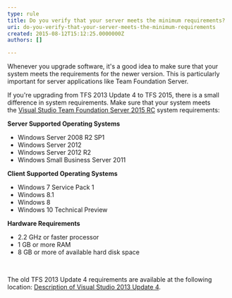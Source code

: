 ```yaml
---
type: rule
title: Do you verify that your server meets the minimum requirements?
uri: do-you-verify-that-your-server-meets-the-minimum-requirements
created: 2015-08-12T15:12:25.0000000Z
authors: []

---
```


 
Whenever you upgrade software, it's a good idea to make sure that your system meets the requirements for the newer version. This is particularly important for server applications like Team Foundation Server.

​If you're upgrading from TFS 2013 Update 4 to TFS 2015, there is a small difference in system requirements. Make sure that your system meets the [Visual Studio Team Foundation Server 2015 RC](https&#58;//www.visualstudio.com/en-us/visual-studio-2015-system-requirements-vs#VSTFS_RC) system requirements:
 
**Server Supported Operating Systems**

- Windows Server 2008 R2 SP1
- Windows Server 2012
- Windows Server 2012 R2
- Windows Small Business Server 2011


**Client Supported Operating Systems**

- Windows 7 Service Pack 1
- Windows 8.1
- Windows 8
- Windows 10 Technical Preview


**Hardware Requirements**

- 2.2 GHz or faster processor
- 1 GB or more RAM
- 8 GB or more of available hard disk space


​

The old TFS 2013 Update 4 requirements are available at the following location: [Description of Visual Studio 2013 Update 4](https&#58;//support.microsoft.com/en-us/kb/2994375).

